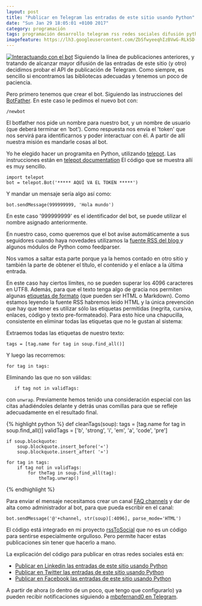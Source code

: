 ```yaml
---
layout: post
title: "Publicar en Telegram las entradas de este sitio usando Python"
date: "Sun Jan 29 18:05:01 +0100 2017"
category: programación
tags: programación desarrollo telegram rss redes sociales difusión python api
imagefeature: https://lh3.googleusercontent.com/ZbSfwyeeqhIzBVwG-RLkSD-1SKUn0mno2jsdrqp9TkLChv0OtZTHXHVQVjVGWiPQVmebjp1sIVF6jm8N9-mzUGVTH_9sKj49_4ixlLM-d-0oy7P-c7ceJb8AO7gC9S5_Y6oEBFVYGsf_7kH4fDILlGNhX6lynhH1hzo3fDbDZK9n8xkdKFi8-WBUu79s52FZwg_7_9kHNR_Q7np8i2ZovqJ3Zs_sGnxrL8WmZz4mbFwI8A7hKwoBLo0oHGnq0Q_2eoq7-iubsEYJ-9rnpq9zpGh03ODF_UtYTk9vCT3lRe2Y7FLorTIsTq0KNDSEMJRdoOemAdnlmR-a02VZ_Jz-AAEEDMFEUbYjgFzKpso5Wo-p3pU6doZzdD4l8UARhQkI0IjgyILiw5fx3-Bhp1LlyJ0TZ2JOV_BJIYf5lq5Zbeiqxyoh7ntbH3S2NoCW7uAFrNCCmUK2w6Zy0W5JiU_Jr4t1ZPZPS3jUn6kZ8Gk3TQxmu7-dGH2OzGuzbvaKVXqcR9MLJNoba9aqLVejdyEcYbUOR0aIMTqgMrPXpMXEIMMWf8RuGCTTOzxE7URDMWNFgpvq_zjklv9u8OC9o28QQ53deLBb_HVZqbfCx8aUe4zFZ0RFMt9s8NdBa5MeUAhmI4adjIzGvR0TL9qQ7dAH8U-pX-d6ZnOn1H5aSSiTYQ=w425-h319-no
---
```




<a href="https://photos.google.com/share/AF1QipPLwN5PAVtbI7ps9SdsMmOcKUWTmkiZaQVT6pBBjIsuvM8PRh0vAU2ir4s9jF3Lfw/photo/AF1QipMfDKuKgP55rNPoYQh9q_gneLwz43edbXiIGDax?key=QXNpYlI0Qm9yUmJEcXdfQmJRMjlsRFBrNWlVN1VR" title="Interactuando con el bot"><img src="https://lh3.googleusercontent.com/ZbSfwyeeqhIzBVwG-RLkSD-1SKUn0mno2jsdrqp9TkLChv0OtZTHXHVQVjVGWiPQVmebjp1sIVF6jm8N9-mzUGVTH_9sKj49_4ixlLM-d-0oy7P-c7ceJb8AO7gC9S5_Y6oEBFVYGsf_7kH4fDILlGNhX6lynhH1hzo3fDbDZK9n8xkdKFi8-WBUu79s52FZwg_7_9kHNR_Q7np8i2ZovqJ3Zs_sGnxrL8WmZz4mbFwI8A7hKwoBLo0oHGnq0Q_2eoq7-iubsEYJ-9rnpq9zpGh03ODF_UtYTk9vCT3lRe2Y7FLorTIsTq0KNDSEMJRdoOemAdnlmR-a02VZ_Jz-AAEEDMFEUbYjgFzKpso5Wo-p3pU6doZzdD4l8UARhQkI0IjgyILiw5fx3-Bhp1LlyJ0TZ2JOV_BJIYf5lq5Zbeiqxyoh7ntbH3S2NoCW7uAFrNCCmUK2w6Zy0W5JiU_Jr4t1ZPZPS3jUn6kZ8Gk3TQxmu7-dGH2OzGuzbvaKVXqcR9MLJNoba9aqLVejdyEcYbUOR0aIMTqgMrPXpMXEIMMWf8RuGCTTOzxE7URDMWNFgpvq_zjklv9u8OC9o28QQ53deLBb_HVZqbfCx8aUe4zFZ0RFMt9s8NdBa5MeUAhmI4adjIzGvR0TL9qQ7dAH8U-pX-d6ZnOn1H5aSSiTYQ=w425-h319-no" alt="Interactuando con el bot"></a>
Siguiendo la línea de publicaciones anteriores, y tratando de alcanzar mayor difusión de las entradas de este sitio (y otro) decidimos probar el API de publicación de Telegram. Como siempre, es sencillo si encontramos las bibliotecas adecuadas y tenemos un poco de paciencia.

Pero primero tenemos que crear el bot. Siguiendo las instrucciones del [BotFather](https://core.telegram.org/bots#6-botfather). En este caso le pedimos el nuevo bot con:

    /newbot

El botfather nos pide un nombre para nuestro bot, y un nombre de usuario (que deberá terminar en 'bot'). Como respuesta nos envía el 'token' que nos servirá para identificarnos y poder interactuar con él. A partir de allí nuestra misión es mandarle cosas al bot. 

Yo he elegido hacer un programita en Python, utilizando [telepot](https://github.com/nickoala/telepot). Las instrucciones están en [telepot documentation](http://telepot.readthedocs.io/en/latest/) El código que se muestra allí es muy sencillo. 

    import telepot
    bot = telepot.Bot('***** AQUÍ VA EL TOKEN *****')

Y mandar un mensaje sería algo así como:

    bot.sendMessage(999999999, 'Hola mundo')

En este caso '999999999' es el identificador del bot, se puede utilizar el nombre asignado anteriormente.

En nuestro caso, como queremos que el bot avise automáticamente a sus seguidores cuando haya novedades utilizamos la [fuente RSS del blog ](http://fernand0.github.io/feed.xml) y algunos módulos de Python como feedparser. 

Nos vamos a saltar esta parte porque ya la hemos contado en otro sitio y también la parte de obtener el título, el contenido y el enlace a la última entrada.

En este caso hay ciertos límites, no se pueden superar los 4096 caracteres en UTF8. Además, para que el texto tenga algo de gracia nos permiten algunas [etiquetas de formato](https://core.telegram.org/bots/api#text-formatting) (que pueden ser HTML o Markdown). Como estamos leyendo la fuente RSS habremos leido HTML y la única prevención que hay que tener es utilizar sólo las etiquetas permitidas (negrita, cursiva, enlaces, código y texto pre-formateado). Para esto hice una chapucilla, consistente en eliminar todas las etiquetas que no le gustan al sistema:

Extraemos todas las etiquetas de nuestro texto:

    tags = [tag.name for tag in soup.find_all()]

Y luego las recorremos:

    for tag in tags:

Eliminando las que no son válidas:

       if tag not in validTags:

con `unwrap`. Previamente hemos tenido una consideración especial con las citas añadiéndoles delante y detrás unas comillas para que se refleje adecuadamente en el resultado final.

{% highlight python %}
def cleanTags(soup):
    tags = [tag.name for tag in soup.find_all()]
    validTags = ['b', 'strong', 'i', 'em', 'a', 'code', 'pre']

    if soup.blockquote:
        soup.blockquote.insert_before('«')
        soup.blockquote.insert_after( '»')

    for tag in tags:
        if tag not in validTags:
            for theTag in soup.find_all(tag):
                theTag.unwrap()
{% endhighlight %}


Para enviar el mensaje necesitamos crear un canal [FAQ channels](https://telegram.org/faq_channels) y dar de alta como administrador al bot, para que pueda escribir en el canal:

    bot.sendMessage('@'+channel, str(soup)[:4096], parse_mode='HTML')

El código está integrado en mi proyecto [rssToSocial](https://github.com/fernand0/scripts/blob/master/rssToSocial.py) que no es un código para sentirse especialmente orgulloso. Pero permite hacer estas publicaciones sin tener que hacerlo a mano.

La explicación del código para publicar en otras redes sociales está en:

* [Publicar en Linkedin las entradas de este sitio usando Python](http://fernand0.github.io/Publicar-En-Linkedin-Las-Entradas-De-Este-Sitio/)
* [Publicar en Twitter las entradas de este sitio usando Python](http://fernand0.github.io/publicar-en-twitter-las-entradas-de-este-sitio/)
* [Publicar en Facebook las entradas de este sitio usando Python](http://fernand0.github.io/Publicar-En-Facebook-Las-Entradas-De-Este-Sitio/)

A partir de ahora (o dentro de un poco, que tengo que configurarlo) ya pueden recibir notificaciones siguiendo a  [mbpfernand0 en Telegram](https://t.me/mbpfernand0).
